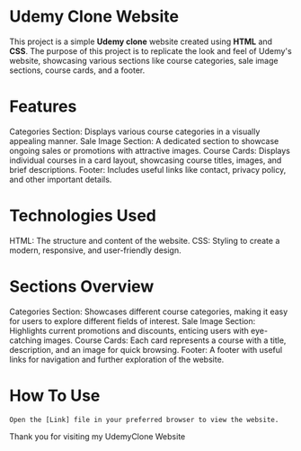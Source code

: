 # Udemy Clone Website

   This project is a simple **Udemy clone** website created using **HTML** and **CSS**. The purpose of this project is to replicate the look and feel of Udemy's website, showcasing various sections like course categories, sale image sections, course cards, and a footer.

# Features

   Categories Section: Displays various course categories in a visually appealing manner.
   Sale Image Section: A dedicated section to showcase ongoing sales or promotions with attractive images.
   Course Cards: Displays individual courses in a card layout, showcasing course titles, images, and brief descriptions.
   Footer: Includes useful links like contact, privacy policy, and other important details.

# Technologies Used
   HTML: The structure and content of the website.
   CSS: Styling to create a modern, responsive, and user-friendly design.

# Sections Overview
   Categories Section: Showcases different course categories, making it easy for users to explore different fields of interest.
   Sale Image Section: Highlights current promotions and discounts, enticing users with eye-catching images.
   Course Cards: Each card represents a course with a title, description, and an image for quick browsing.
   Footer: A footer with useful links for navigation and further exploration of the website.

# How To Use

    Open the [Link] file in your preferred browser to view the website.

    
Thank you for visiting my UdemyClone Website
